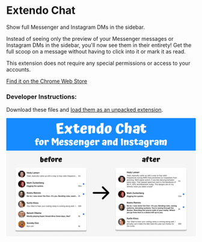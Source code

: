 # Extendo Chat

Show full Messenger and Instagram DMs in the sidebar.

Instead of seeing only the preview of your Messenger messages or Instagram DMs in the sidebar, you'll now see them in their entirety! Get the full scoop on a message without having to click into it or mark it as read.

This extension does not require any special permissions or access to your accounts.

[Find it on the Chrome Web Store](https://chrome.google.com/webstore/detail/extendo-chat/biikcibaojpfbcbngafncojlehmjbfef)

### Developer Instructions:

Download these files and [load them as an unpacked extension](https://developer.chrome.com/docs/extensions/get-started/tutorial/hello-world#load-unpacked).

![extendo](screenshot.png)
